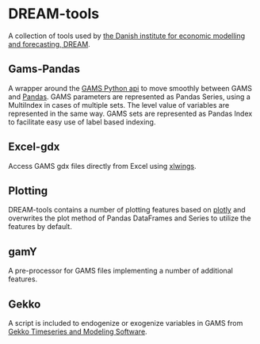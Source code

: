 # DREAM-tools
A collection of tools used by [the Danish institute for economic modelling and forecasting, DREAM](http://dreammodel.dk).


## Gams-Pandas
A wrapper around the [GAMS Python api](https://www.gams.com/latest/docs/API_PY_OVERVIEW.html) to move smoothly between GAMS and [Pandas](https://pandas.pydata.org/).
GAMS parameters are represented as Pandas Series, using a MultiIndex in cases of multiple sets.
The level value of variables are represented in the same way. GAMS sets are represented as Pandas Index to facilitate easy use of label based indexing.

## Excel-gdx
Access GAMS gdx files directly from Excel using [xlwings](https://www.xlwings.org/).

## Plotting
DREAM-tools contains a number of plotting features based on [plotly](https://plot.ly/python/) and overwrites the plot method of Pandas DataFrames and Series to utilize the features by default.

## gamY
A pre-processor for GAMS files implementing a number of additional features.


## Gekko
A script is included to endogenize or exogenize variables in GAMS from [Gekko Timeseries and Modeling Software](http://t-t.dk/gekko/).
